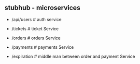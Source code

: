 ## stubhub - microservices

- /api/users 		# auth service
- /tickets 		# ticket Service
- /orders 		# orders Service
- /payments 		# payments Service

- /expiration 		# middle man between order and payment Service

